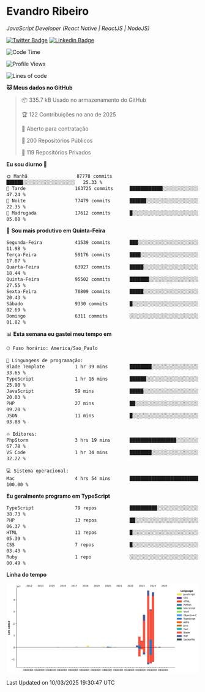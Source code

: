 # Evandro **Ribeiro**

*JavaScript Developer (React Native | ReactJS | NodeJS)*

[![Twitter Badge](https://img.shields.io/badge/-@ribeiroevandro-201B2D?style=flat-square&labelColor=201B2D&logo=twitter&logoColor=white&link=https://twitter.com/ribeiroevandro)](https://twitter.com/ribeiroevandro) 
[![Linkedin Badge](https://img.shields.io/badge/-Evandro%20Ribeiro-201B2D?style=flat-square&logo=Linkedin&logoColor=white&link=https://www.linkedin.com/in/ribeiroevandro)](https://www.linkedin.com/in/ribeiroevandro) 


<!--START_SECTION:waka-->
![Code Time](http://img.shields.io/badge/Code%20Time-4%2C318%20hrs%2016%20mins-blue)

![Profile Views](http://img.shields.io/badge/Visualizac%C3%B5es%20do%20perfil-2-blue)

![Lines of code](https://img.shields.io/badge/Desde%20o%20Hello%20World%20eu%20escrevi-173.0%20million%20linhas%20de%20c%C3%B3digo-blue)

**🐱 Meus dados no GitHub** 

> 📦 335.7 kB Usado no armazenamento do GitHub 
 > 
> 🏆 122 Contribuições no ano de 2025
 > 
> 💼 Aberto para contratação
 > 
> 📜 200 Repositórios Públicos 
 > 
> 🔑 119 Repositórios Privados 
 > 
**Eu sou diurno 🐤** 

```text
🌞 Manhã                  87778 commits       ██████░░░░░░░░░░░░░░░░░░░   25.33 % 
🌆 Tarde                  163725 commits      ████████████░░░░░░░░░░░░░   47.24 % 
🌃 Noite                  77479 commits       ██████░░░░░░░░░░░░░░░░░░░   22.35 % 
🌙 Madrugada              17612 commits       █░░░░░░░░░░░░░░░░░░░░░░░░   05.08 % 
```
📅 **Sou mais produtivo em Quinta-Feira** 

```text
Segunda-Feira            41539 commits       ███░░░░░░░░░░░░░░░░░░░░░░   11.98 % 
Terça-Feira              59176 commits       ████░░░░░░░░░░░░░░░░░░░░░   17.07 % 
Quarta-Feira             63927 commits       █████░░░░░░░░░░░░░░░░░░░░   18.44 % 
Quinta-Feira             95502 commits       ███████░░░░░░░░░░░░░░░░░░   27.55 % 
Sexta-Feira              70809 commits       █████░░░░░░░░░░░░░░░░░░░░   20.43 % 
Sábado                   9330 commits        █░░░░░░░░░░░░░░░░░░░░░░░░   02.69 % 
Domingo                  6311 commits        ░░░░░░░░░░░░░░░░░░░░░░░░░   01.82 % 
```


📊 **Esta semana eu gastei meu tempo em** 

```text
🕑︎ Fuso horário: America/Sao_Paulo

💬 Linguagens de programação: 
Blade Template           1 hr 39 mins        ████████░░░░░░░░░░░░░░░░░   33.65 % 
TypeScript               1 hr 16 mins        ██████░░░░░░░░░░░░░░░░░░░   25.90 % 
JavaScript               59 mins             █████░░░░░░░░░░░░░░░░░░░░   20.03 % 
PHP                      27 mins             ██░░░░░░░░░░░░░░░░░░░░░░░   09.20 % 
JSON                     11 mins             █░░░░░░░░░░░░░░░░░░░░░░░░   03.88 % 

🔥 Editores: 
PhpStorm                 3 hrs 19 mins       █████████████████░░░░░░░░   67.78 % 
VS Code                  1 hr 34 mins        ████████░░░░░░░░░░░░░░░░░   32.22 % 

💻 Sistema operacional: 
Mac                      4 hrs 54 mins       █████████████████████████   100.00 % 
```

**Eu geralmente programo em TypeScript** 

```text
TypeScript               79 repos            ██████████░░░░░░░░░░░░░░░   38.73 % 
PHP                      13 repos            ██░░░░░░░░░░░░░░░░░░░░░░░   06.37 % 
HTML                     11 repos            █░░░░░░░░░░░░░░░░░░░░░░░░   05.39 % 
CSS                      7 repos             █░░░░░░░░░░░░░░░░░░░░░░░░   03.43 % 
Ruby                     1 repo              ░░░░░░░░░░░░░░░░░░░░░░░░░   00.49 % 
```



**Linha do tempo**

![Lines of Code chart](https://raw.githubusercontent.com/ribeiroevandro/ribeiroevandro/main/assets/bar_graph.png)


 Last Updated on 10/03/2025 19:30:47 UTC
<!--END_SECTION:waka-->

